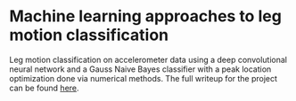 # Machine learning approaches to leg motion classification
Leg motion classification on accelerometer data using a deep convolutional neural network and a Gauss Naive Bayes classifier with a peak location optimization done via numerical methods. The full writeup for the project can be found [here](https://docs.google.com/document/d/1hRtFJXvui68OaMTTCuOmjyEMTuI2c21x6Eh6PublQPQ/edit?usp=sharing).
